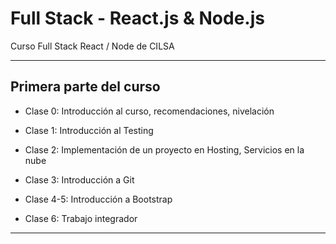 # Full Stack - React.js & Node.js

Curso Full Stack React / Node de CILSA

---

## Primera parte del curso

- Clase 0: Introducción al curso, recomendaciones, nivelación

- Clase 1: Introducción al Testing

- Clase 2: Implementación de un proyecto en Hosting, Servicios en la nube

- Clase 3: Introducción a Git

- Clase 4-5: Introducción a Bootstrap

- Clase 6: Trabajo integrador    

---
